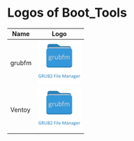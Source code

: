 # Logos of Boot_Tools
Name|Logo
--|--
grubfm|<img src="grubfm.png" width="100px"> 
Ventoy|<img src="grubfm.png" width="100px"> 
